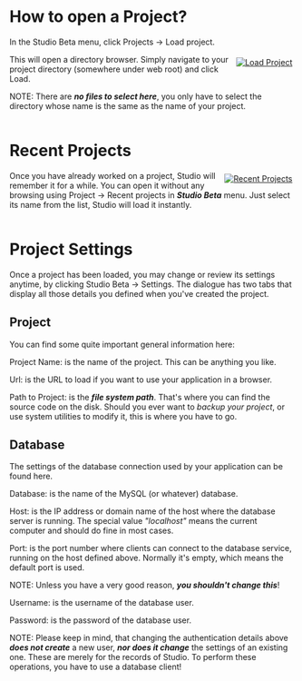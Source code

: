 # How to open a Project?
In the Studio Beta menu, click Projects -> Load project.

<div class="image_medium" style="float:right;"><a href="/uploads/book/projects/07_load_project.png" rel="prettyPhoto" title=""><img alt="Load Project" src="/uploads/book/projects/07_load_project.png" hspace="5" vspace="5"></a></div> 

This will open a directory browser. Simply navigate to your project directory (somewhere under web root) and click Load.

NOTE: There are ***no files to select here***, you only have to select the directory whose name is the same as the name of your project.

<div style="clear:both;"></div>

# Recent Projects
<div class="image_medium" style="float:right;"><a href="/uploads/book/projects/08_recent_projects.png" rel="prettyPhoto" title=""><img alt="Recent Projects" src="/uploads/book/projects/08_recent_projects.png" hspace="5" vspace="5"></a></div> 

Once you have already worked on a project, Studio will remember it for a while. You can open it without any browsing using Project -> Recent projects in ***Studio Beta*** menu. Just select its name from the list, Studio will load it instantly.
<div style="clear:both"> </div>


# Project Settings


Once a project has been loaded, you may change or review its settings anytime, by clicking Studio Beta -> Settings.
The dialogue has two tabs that display all those details you defined when you've created the project.

## Project

You can find some quite important general information here:

Project Name: is the name of the project. This can be anything you like.

Url: is the URL to load if you want to use your application in a browser.

Path to Project: is the ***file system path***. That's where you can find the source code on the disk. Should you ever want to 
_backup your project_, or use system utilities to modify it, this is where you have to go.

## Database

The settings of the database connection used by your application can be found here.

Database: is the name of the MySQL (or whatever) database.

Host: is the IP address or domain name of the host where the database server is running. The special value _"localhost"_ 
means the current computer and should do fine in most cases.

Port: is the port number where clients can connect to the database service, running on the host defined above. Normally it's empty, which means the 
default port is used.

NOTE: Unless you have a very good reason, ***you shouldn't change this***!

Username: is the username of the database user.

Password: is the password of the database user.

NOTE: Please keep in mind, that changing the authentication details above ***does not create*** a new user, ***nor does it change***
the settings of an existing one. These are merely for the records of Studio. To perform these operations, you have to use a database client!